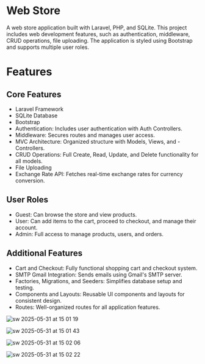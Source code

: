 # Web Store
A web store application built with Laravel, PHP, and SQLite. This project includes web development features, such as authentication, middleware, CRUD operations, file uploading. The application is styled using Bootstrap and supports multiple user roles.
# Features
## Core Features
- Laravel Framework
- SQLite Database
- Bootstrap
- Authentication: Includes user authentication with Auth Controllers.
- Middleware: Secures routes and manages user access.
- MVC Architecture: Organized structure with Models, Views, and - Controllers.
- CRUD Operations: Full Create, Read, Update, and Delete functionality for all models.
- File Uploading
- Exchange Rate API: Fetches real-time exchange rates for currency conversion.
## User Roles
- Guest: Can browse the store and view products.
- User: Can add items to the cart, proceed to checkout, and manage their account.
- Admin: Full access to manage products, users, and orders.
## Additional Features
- Cart and Checkout: Fully functional shopping cart and checkout system.
- SMTP Gmail Integration: Sends emails using Gmail's SMTP server.
- Factories, Migrations, and Seeders: Simplifies database setup and testing.
- Components and Layouts: Reusable UI components and layouts for consistent design.
- Routes: Well-organized routes for all application features.

![sw 2025-05-31 at 15 01 19](https://github.com/user-attachments/assets/7c51c85b-2a81-4d23-a2d4-9d4b794a74ef)


![sw 2025-05-31 at 15 01 43](https://github.com/user-attachments/assets/cace7755-40d6-4829-9990-7851273a27c5)


![sw 2025-05-31 at 15 02 06](https://github.com/user-attachments/assets/1bfe53c6-5330-4974-be67-8876c7ac4b14)


![sw 2025-05-31 at 15 02 22](https://github.com/user-attachments/assets/b1321677-f286-4fc0-9127-83575340d81c)
